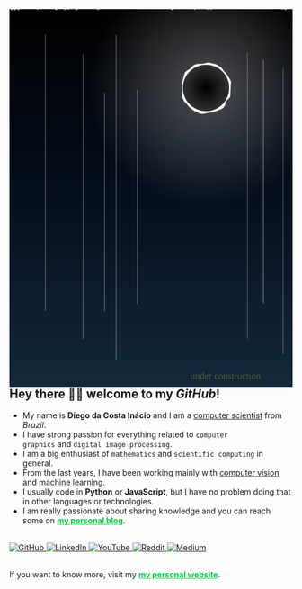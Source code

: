 <img align="right" src="https://github.com/diegoinacio/diegoinacio/blob/master/image.svg" />

## Hey there 👋🏾 welcome to my _GitHub_!

- My name is <strong>Diego da Costa Inácio</strong> and I am a <ins>computer scientist</ins> from <em>Brazil</em>.
- I have strong passion for everything related to <code>computer graphics</code> and <code>digital image processing</code>.
- I am a big enthusiast of <code>mathematics</code> and <code>scientific computing</code> in general.
- From the last years, I have been working mainly with <ins>computer vision</ins> and <ins>machine learning</ins>.
- I usually code in <strong>Python</strong> or <strong>JavaScript</strong>, but I have no problem doing that in other languages or technologies.
- I am really passionate about sharing knowledge and you can reach some on <a href="https://diegoinacio.github.io/blog/" style="color: rgb(0, 204, 68)"><strong>my personal blog</strong></a>.

<br />

<a href="https://github.com/diegoinacio/">
  <img alt="GitHub" title="GitHub" width="28px" src="https://cdn.jsdelivr.net/npm/simple-icons@v3/icons/github.svg" />
</a>
<a href="https://www.linkedin.com/in/diegoinacio/">
  <img alt="LinkedIn" title="LinkedIn" width="28px" src="https://cdn.jsdelivr.net/npm/simple-icons@v3/icons/linkedin.svg" />
</a>
<a href="https://www.youtube.com/user/diegodci/">
  <img alt="YouTube" title="YouTube" width="28px" src="https://cdn.jsdelivr.net/npm/simple-icons@v3/icons/youtube.svg" />
</a>
<a href="https://www.reddit.com/user/diecosina/">
  <img alt="Reddit" title="Reddit" width="28px" src="https://cdn.jsdelivr.net/npm/simple-icons@v3/icons/reddit.svg" />
</a>
<a href="https://www.medium.com/@diegodci/">
  <img alt="Medium" title="Medium" width="28px" src="https://cdn.jsdelivr.net/npm/simple-icons@v3/icons/medium.svg" />
</a>

<br />
<br />

If you want to know more, visit my <a href="https://diegoinacio.github.io/" style="color: rgb(0, 204, 68)"><strong>my personal website</strong></a>.
